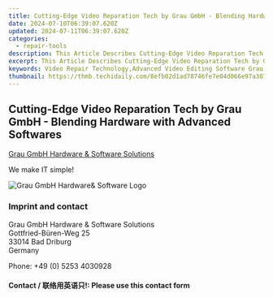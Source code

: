 ```yaml
---
title: Cutting-Edge Video Reparation Tech by Grau GmbH - Blending Hardware with Advanced Softwares
date: 2024-07-10T06:39:07.620Z
updated: 2024-07-11T06:39:07.620Z
categories:
  - repair-tools
description: This Article Describes Cutting-Edge Video Reparation Tech by Grau GmbH - Blending Hardware with Advanced Softwares
excerpt: This Article Describes Cutting-Edge Video Reparation Tech by Grau GmbH - Blending Hardware with Advanced Softwares
keywords: Video Repair Technology,Advanced Video Editing Software Grau GmbH,Innovative Hardware Solutions Video Editing,Professional Video Restoration Services Grau GmbH,High-Quality Video Repair Software,Video Editing and Restoration Tech by Grau GmbH,Grau GmbH Video Technology Solutions
thumbnail: https://thmb.techidaily.com/8efb02d1ad78746fe7e04d066e97a30754c0040bd1d393f4b6d528ffbc9df6b1.jpg
---
```


## Cutting-Edge Video Reparation Tech by Grau GmbH - Blending Hardware with Advanced Softwares

[Grau GmbH Hardware & Software Solutions](https://main.grauonline.de/)

We make IT simple!

![Grau GmbH Hardware& Software Logo](https://main.grauonline.de/wp-content/uploads/2021/05/output-onlinepngtools.png)

### Imprint and contact

 Grau GmbH Hardware & Software Solutions  
 Gottfried-Büren-Weg 25  
 33014 Bad Driburg  
 Germany

Phone: +49 (0) 5253 4030928

#### Contact / 联络用英语只!: Please use this contact form

<ins class="adsbygoogle"
     style="display:block"
     data-ad-format="autorelaxed"
     data-ad-client="ca-pub-7571918770474297"
     data-ad-slot="1223367746"></ins>



<ins class="adsbygoogle"
     style="display:block"
     data-ad-client="ca-pub-7571918770474297"
     data-ad-slot="8358498916"
     data-ad-format="auto"
     data-full-width-responsive="true"></ins>


